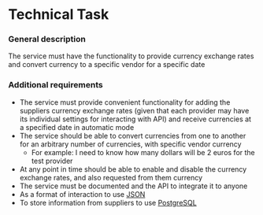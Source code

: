 # Technical Task


### General description

The service must have the functionality to provide currency exchange rates and convert currency to a specific vendor for a specific date


### Additional requirements

- The service must provide convenient functionality for adding the suppliers currency exchange rates (given that each provider may have its individual settings for interacting with API) and receive currencies at a specified date in automatic mode
- The service should be able to convert currencies from one to another for an arbitrary number of currencies, with specific vendor currency
    - For example: I need to know how many dollars will be 2 euros for the test provider
- At any point in time should be able to enable and disable the currency exchange rates, and also requested from them currency
- The service must be documented and the API to integrate it to anyone
- As a format of interaction to use [JSON][1]
- To store information from suppliers to use [PostgreSQL][2]

[1]: https://en.wikipedia.org/wiki/JSON
[2]: https://www.postgresql.org/
